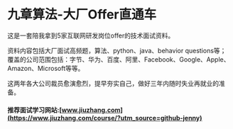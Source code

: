 # 九章算法-大厂Offer直通车
这是一套陪我拿到5家互联网研发岗位offer的技术面试资料。

资料内容包括大厂面试高频题，算法、python、java、behavior questions等；覆盖的公司范围包括：字节、华为、百度、阿里、Facebook、Google、Apple、Amazon、Microsoft等等。

这两年各大公司裁员愈演愈烈，提早夯实自己，做好三年内随时失业再就业的准备。


#### 推荐面试学习网站:[www.jiuzhang.com](https://www.jiuzhang.com/course/?utm_source=github-jenny)
